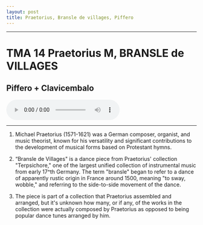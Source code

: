 ```yaml
---
layout: post
title: Praetorius, Bransle de villages, Piffero 
---
```

---   

# TMA 14 Praetorius M, BRANSLE de VILLAGES


Piffero + Clavicembalo    
---   

 <audio controls>
  <source src="/assets/recs/Bransle_de_Garage.mp3" type="audio/mpeg">
Your browser does not support the audio element.
</audio>

---   


1. Michael Praetorius (1571-1621) was a German composer, organist, and music theorist, known for his versatility and significant contributions to the development of musical forms based on Protestant hymns. 

2. “Bransle de Villages" is a dance piece from Praetorius' collection "Terpsichore," one of the largest unified collection of instrumental music from early 17^th Germany. The term "bransle" began to refer to a dance of apparently rustic origin in France around 1500, meaning "to sway, wobble," and referring to the side-to-side movement of the dance.

3. The piece is part of a collection that Praetorius assembled and arranged, but it's unknown how many, or if any, of the works in the collection were actually composed by Praetorius as opposed to being popular dance tunes arranged by him.


